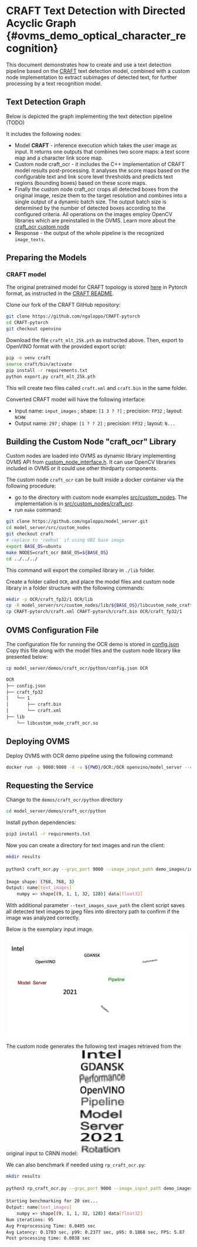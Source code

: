 #  CRAFT Text Detection with Directed Acyclic Graph {#ovms_demo_optical_character_recognition}

This document demonstrates how to create and use a text detection pipeline based on the
[CRAFT](https://github.com/clovaai/CRAFT-pytorch) text detection model, combined with a custom node implementation to extract subimages of detected text, for further processing by a text recognition model.

## Text Detection Graph

Below is depicted the graph implementing the text detection pipeline (TODO)


It includes the following nodes:

- Model **CRAFT** - inference execution which takes the user image as input. It
  returns one outputs that combines two score maps: a text score map and a
  character link score map. 
- Custom node craft_ocr - it includes the C++ implementation of CRAFT model
  results post-processing. It analyses the score maps based on the configurable
  text and link score level thresholds and predicts text regions (bounding
  boxes) based on these score maps. 
- Finally the custom node craft_ocr crops all detected boxes
  from the original image, resize them to the target resolution and combines
  into a single output of a dynamic batch size. The output batch size is
  determined by the number of detected boxes according to the configured
  criteria. All operations on the images employ OpenCV libraries which are
  preinstalled in the OVMS. Learn more about the [craft_ocr custom
  node](/src/custom_nodes/craft_ocr)
- Response - the output of the whole pipeline is the recognized `image_texts`.

## Preparing the Models

### CRAFT model

The original pretrained model for CRAFT topology is stored [here](https://drive.google.com/open?id=1Jk4eGD7crsqCCg9C9VjCLkMN3ze8kutZ) in Pytorch format, as instructed in the [CRAFT README](https://github.com/clovaai/CRAFT-pytorch/blob/master/README.md).

Clone our fork of the CRAFT GitHub repository:

```bash
git clone https://github.com/ngaloppo/CRAFT-pytorch
cd CRAFT-pytorch
git checkout openvino
```

Download the file `craft_mlt_25k.pth` as instructed above. Then, export to
OpenVINO format with the provided export script:

```bash
pip -m venv craft
source craft/bin/activate
pip install -r requirements.txt
python export.py craft_mlt_25k.pth
```
This will create two files called `craft.xml` and `craft.bin` in the same folder. 

Converted CRAFT model will have the following interface:
- Input name: `input_images` ; shape: `[1 3 ? ?]` ; precision: `FP32` ; layout: `NCHW`
- Output name: `297` ; shape: `[1 ? ? 2]` ; precision: `FP32` ; layout: `N...`


## Building the Custom Node "craft_ocr" Library 

Custom nodes are loaded into OVMS as dynamic library implementing OVMS API from [custom_node_interface.h](https://github.com/openvinotoolkit/model_server/blob/releases/2022/1/src/custom_node_interface.h).
It can use OpenCV libraries included in OVMS or it could use other thirdparty components.

The custom node `craft_ocr` can be built inside a docker container via the following procedure:
- go to the directory with custom node examples [src/custom_nodes](../../../src/custom_nodes/). The implementation is in [src/custom_nodes/craft_ocr](../../../src/custom_nodes/craft_ocr/).
- run `make` command:

```bash
git clone https://github.com/ngaloppo/model_server.git
cd model_server/src/custom_nodes
git checkout craft
# replace to 'redhat` if using UBI base image
export BASE_OS=ubuntu
make NODES=craft_ocr BASE_OS=${BASE_OS}
cd ../../../
```

This command will export the compiled library in `./lib` folder.

Create a folder called `OCR`, and place the model files and custom node library in a folder structure with the following commands:

```bash
mkdir -p OCR/craft_fp32/1 OCR/lib
cp -R model_server/src/custom_nodes/lib/${BASE_OS}/libcustom_node_craft_ocr.so OCR/lib/
cp CRAFT-pytorch/craft.xml CRAFT-pytorch/craft.bin OCR/craft_fp32/1
```

## OVMS Configuration File

The configuration file for running the OCR demo is stored in [config.json](config.json)
Copy this file along with the model files and the custom node library like presented below:
```bash
cp model_server/demos/craft_ocr/python/config.json OCR
```
```bash
OCR
├── config.json
├── craft_fp32
│   └── 1
│       ├── craft.bin
│       └── craft.xml
├── lib
    └── libcustom_node_craft_ocr.so
```

## Deploying OVMS

Deploy OVMS with OCR demo pipeline using the following command:

```bash
docker run -p 9000:9000 -d -v ${PWD}/OCR:/OCR openvino/model_server --config_path /OCR/config.json --port 9000
```

## Requesting the Service

Change to the `demos/craft_ocr/python` directory
```bash
cd model_server/demos/craft_ocr/python
```

Install python dependencies:
```bash
pip3 install -r requirements.txt
``` 

Now you can create a directory for text images and run the client:

```bash
mkdir results

python3 craft_ocr.py --grpc_port 9000 --image_input_path demo_images/input.jpg --pipeline_name detect_text_images --text_images_output_name text_images --text_images_save_path ./results/ --image_layout NCHW --image_size 768

Image shape: (768, 768, 3)
Output: name[text_images]
    numpy => shape[(9, 1, 1, 32, 128)] data[float32]
```

With additional parameter `--text_images_save_path` the client script saves all detected text images to jpeg files into directory path to confirm if the image was analyzed correctly.

Below is the exemplary input image.
![image](demo_images/input.jpg)

The custom node generates the following text images retrieved from the original input to CRNN model:
![image](craft_table.jpg)

We can also benchmark if needed using `rp_craft_ocr.py`:

```bash
mkdir results

python3 rp_craft_ocr.py --grpc_port 9000 --image_input_path demo_images/input.jpg --pipeline_name detect_text_images --text_images_output_name text_images --text_images_save_path ./results/ --image_layout NCHW --image_size 768 --bench_time 20

Starting benchmarking for 20 sec...
Output: name[text_images]
    numpy => shape[(9, 1, 1, 32, 128)] data[float32]
Num iterations: 95
Avg Preprocessing Time: 0.0405 sec
Avg Latency: 0.1703 sec, p99: 0.2377 sec, p95: 0.1868 sec, FPS: 5.87
Post processing time: 0.0038 sec
```
